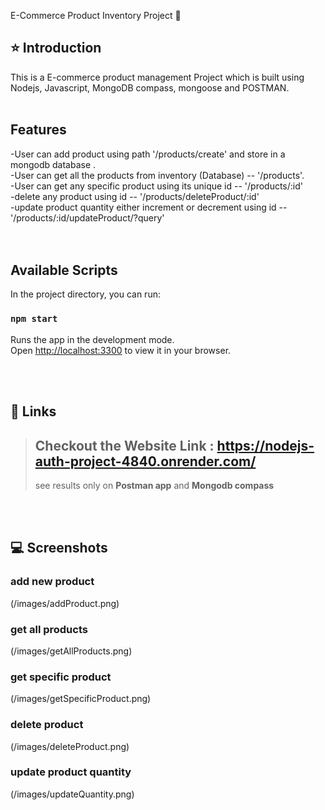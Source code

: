 E-Commerce Product Inventory Project 🚀

## ⭐ Introduction

This is a E-commerce product management Project which is built using Nodejs, Javascript, MongoDB compass, mongoose and POSTMAN.
<br/>
<br/>

## Features
-User can add product using path '/products/create' and store in a mongodb database . <br/>
-User can get all the products from inventory (Database) -- '/products'.     <br/>
-User can get any specific product using its unique id -- '/products/:id' <br/>
-delete any product using id -- '/products/deleteProduct/:id' <br/>
-update product quantity either increment or decrement using id -- '/products/:id/updateProduct/?query' <br/>
<br/>
<br/>

## Available Scripts
In the project directory, you can run:

### `npm start`
Runs the app in the development mode.\
Open [http://localhost:3300](http://localhost:3300) to view it in your browser.

<br/>
<br/>

## 🔗 Links

> ## Checkout the Website Link : https://nodejs-auth-project-4840.onrender.com/
> see results only on <b>Postman app</b> and <b>Mongodb compass</b>

<br/>
<br/>

## 💻 Screenshots

### add new product

 (/images/addProduct.png)

### get all products

 (/images/getAllProducts.png)

### get specific product

 (/images/getSpecificProduct.png)

### delete product

(/images/deleteProduct.png)

### update product quantity

(/images/updateQuantity.png)
